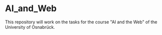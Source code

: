# AI_and_Web
This repository will work on the tasks for the course "AI and the Web" of the University of Osnabrück.
